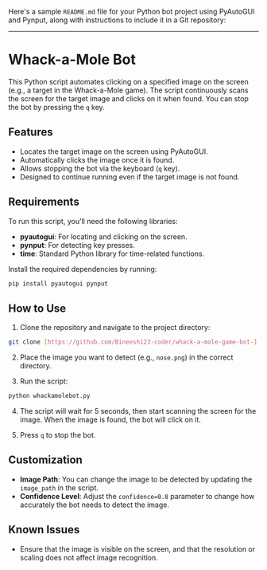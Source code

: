 Here's a sample `README.md` file for your Python bot project using PyAutoGUI and Pynput, along with instructions to include it in a Git repository:

---

# Whack-a-Mole Bot

This Python script automates clicking on a specified image on the screen (e.g., a target in the Whack-a-Mole game). The script continuously scans the screen for the target image and clicks on it when found. You can stop the bot by pressing the `q` key.

## Features

- Locates the target image on the screen using PyAutoGUI.
- Automatically clicks the image once it is found.
- Allows stopping the bot via the keyboard (`q` key).
- Designed to continue running even if the target image is not found.

## Requirements

To run this script, you'll need the following libraries:

- **pyautogui**: For locating and clicking on the screen.
- **pynput**: For detecting key presses.
- **time**: Standard Python library for time-related functions.

Install the required dependencies by running:

```bash
pip install pyautogui pynput
```

## How to Use

1. Clone the repository and navigate to the project directory:

```bash
git clone [https://github.com/Bineesh123-coder/whack-a-mole-game-bot-]
```

2. Place the image you want to detect (e.g., `nose.png`) in the correct directory.

3. Run the script:

```bash
python whackamolebot.py
```

4. The script will wait for 5 seconds, then start scanning the screen for the image. When the image is found, the bot will click on it.

5. Press `q` to stop the bot.

## Customization

- **Image Path**: You can change the image to be detected by updating the `image_path` in the script.
- **Confidence Level**: Adjust the `confidence=0.8` parameter to change how accurately the bot needs to detect the image.

## Known Issues

- Ensure that the image is visible on the screen, and that the resolution or scaling does not affect image recognition.



